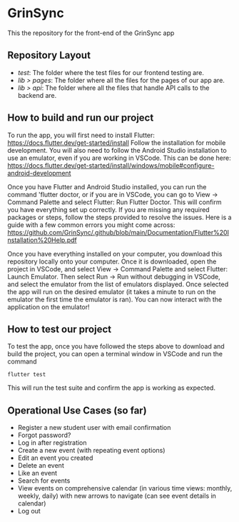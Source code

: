# GrinSync
This the repository for the front-end of the GrinSync app

## Repository Layout
- *test*: The folder where the test files for our frontend testing are. 
- *lib > pages*: The folder where all the files for the pages of our app are. 
- *lib > api*: The folder where all the files that handle API calls to the backend are. 

## How to build and run our project

To run the app, you will first need to install Flutter: https://docs.flutter.dev/get-started/install
Follow the installation for mobile development.
You will also need to follow the Android Studio installation to use an emulator, even if you are working in VSCode.
This can be done here: https://docs.flutter.dev/get-started/install/windows/mobile#configure-android-development

Once you have Flutter and Android Studio installed, you can run the command 'flutter doctor, or if you are in VSCode, you can go to View -> Command Palette and select Flutter: Run Flutter Doctor.
This will confirm you have everything set up correctly. If you are missing any required packages or steps, follow the steps provided to resolve the issues. Here is a guide with a few common errors you might come across: https://github.com/GrinSync/.github/blob/main/Documentation/Flutter%20Installation%20Help.pdf

Once you have everything installed on your computer, you download this repository locally onto your computer.
Once it is downloaded, open the project in VSCode, and select View -> Command Palette and select Flutter: Launch Emulator.
Then select Run -> Run without debugging in VSCode, and select the emulator from the list of emulators displayed. Once selected the app will run on the desired emulator (it takes a minute to run on the emulator the first time the emulator is ran). You can now interact with the application on the emulator!

## How to test our project

To test the app, once you have followed the steps above to download and build the project, you can open a terminal window in VSCode and run the command
```shell
flutter test
```
This will run the test suite and confirm the app is working as expected.

## Operational Use Cases (so far) ## 
- Register a new student user with email confirmation
- Forgot password?
- Log in after registration
- Create a new event (with repeating event options)
- Edit an event you created
- Delete an event
- Like an event
- Search for events
- View events on comprehensive calendar (in various time views: monthly, weekly, daily) with new arrows to navigate (can see event details in calendar)
- Log out
